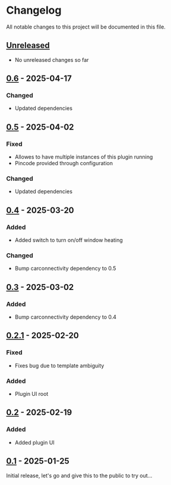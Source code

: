 # Changelog

All notable changes to this project will be documented in this file.

## [Unreleased]
- No unreleased changes so far

## [0.6] - 2025-04-17
### Changed
- Updated dependencies

## [0.5] - 2025-04-02
### Fixed
- Allowes to have multiple instances of this plugin running
- Pincode provided through configuration

### Changed
- Updated dependencies

## [0.4] - 2025-03-20
### Added
- Added switch to turn on/off window heating
### Changed
- Bump carconnectivity dependency to 0.5

## [0.3] - 2025-03-02
### Added
- Bump carconnectivity dependency to 0.4

## [0.2.1] - 2025-02-20
### Fixed
- Fixes bug due to template ambiguity

### Added
- Plugin UI root

## [0.2] - 2025-02-19
### Added
- Added plugin UI

## [0.1] - 2025-01-25
Initial release, let's go and give this to the public to try out...

[unreleased]: https://github.com/tillsteinbach/CarConnectivity-plugin-homekit/compare/v0.6...HEAD
[0.6]: https://github.com/tillsteinbach/CarConnectivity-plugin-homekit/releases/tag/v0.6
[0.5]: https://github.com/tillsteinbach/CarConnectivity-plugin-homekit/releases/tag/v0.5
[0.4]: https://github.com/tillsteinbach/CarConnectivity-plugin-homekit/releases/tag/v0.4
[0.3]: https://github.com/tillsteinbach/CarConnectivity-plugin-homekit/releases/tag/v0.3
[0.2.1]: https://github.com/tillsteinbach/CarConnectivity-plugin-homekit/releases/tag/v0.2.1
[0.2]: https://github.com/tillsteinbach/CarConnectivity-plugin-homekit/releases/tag/v0.2
[0.1]: https://github.com/tillsteinbach/CarConnectivity-plugin-homekit/releases/tag/v0.1
